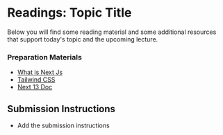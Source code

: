 # Readings: Topic Title

Below you will find some reading material and some additional resources that support today's topic and the upcoming lecture.

### Preparation Materials

- [What is Next Js](https://www.youtube.com/watch?v=__mSgDEOyv8)
- [Tailwind CSS](https://tailwindcss.com/docs/utility-first)
- [Next 13 Doc](https://nextjs.org/blog/next-13)

## Submission Instructions
- Add the submission instructions